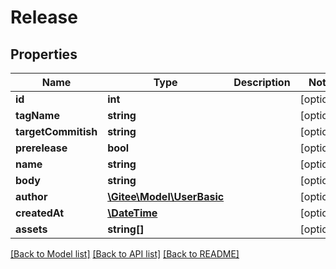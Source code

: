 # Release

## Properties

Name | Type | Description | Notes
------------ | ------------- | ------------- | -------------
**id** | **int** |  | [optional] 
**tagName** | **string** |  | [optional] 
**targetCommitish** | **string** |  | [optional] 
**prerelease** | **bool** |  | [optional] 
**name** | **string** |  | [optional] 
**body** | **string** |  | [optional] 
**author** | [**\Gitee\Model\UserBasic**](UserBasic.md) |  | [optional] 
**createdAt** | [**\DateTime**](https://www.php.net/class.datetime) |  | [optional] 
**assets** | **string[]** |  | [optional] 

[[Back to Model list]](../../README.md#documentation-for-models) [[Back to API list]](../../README.md#documentation-for-api-endpoints) [[Back to README]](../../README.md)


